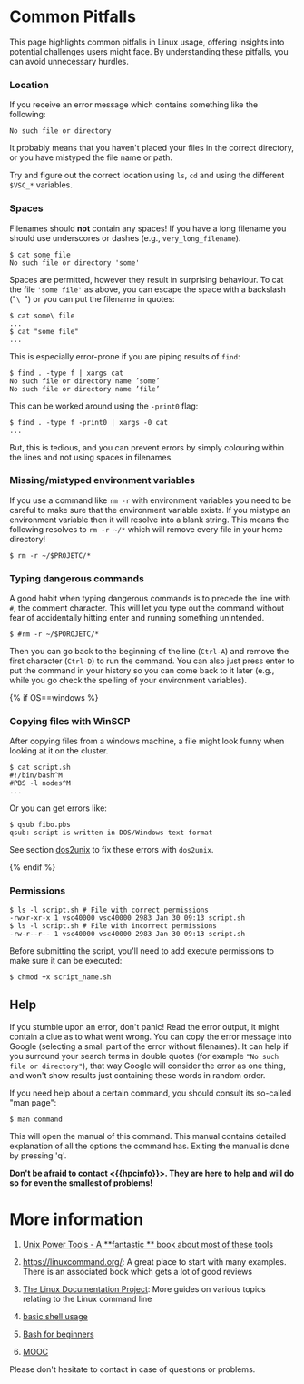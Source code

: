 # Common Pitfalls

This page highlights common pitfalls in Linux usage, offering insights into potential challenges users might face. 
By understanding these pitfalls, you can avoid unnecessary hurdles.

### Location

If you receive an error message which contains something like the
following:
```shell
No such file or directory
```

It probably means that you haven't placed your files in the correct
directory, or you have mistyped the file name or path.

Try and figure out the correct location using `ls`, `cd` and using the
different `$VSC_*` variables.

### Spaces

Filenames should **not** contain any spaces! If you have a long filename you
should use underscores or dashes (e.g., `very_long_filename`).
```
$ cat some file
No such file or directory 'some'
```

Spaces are permitted, however they result in surprising behaviour. To
cat the file `'some file'` as above, you can escape the space with a
backslash ("`\ `") or you can put the filename in quotes:
```
$ cat some\ file
...
$ cat "some file"
...
```

This is especially error-prone if you are piping results of `find`:
```
$ find . -type f | xargs cat
No such file or directory name ’some’
No such file or directory name ’file’
```

This can be worked around using the `-print0` flag:
```
$ find . -type f -print0 | xargs -0 cat
...
```

But, this is tedious, and you can prevent errors by simply colouring
within the lines and not using spaces in filenames.

### Missing/mistyped environment variables
If you use a command like `rm -r` with environment variables you need to
be careful to make sure that the environment variable exists. If you
mistype an environment variable then it will resolve into a blank string.
This means the following resolves to `rm -r ~/*` which will remove every
file in your home directory!
```
$ rm -r ~/$PROJETC/*
```

### Typing dangerous commands
A good habit when typing dangerous commands is to precede the line with
`#`, the comment character. This will let you type out the command
without fear of accidentally hitting enter and running something
unintended.
```
$ #rm -r ~/$POROJETC/*
```
Then you can go back to the beginning of the line (`Ctrl-A`) and remove
the first character (`Ctrl-D`) to run the command. You can also just
press enter to put the command in your history so you can come back to
it later (e.g., while you go check the spelling of your environment
variables).

{% if OS==windows %}

### Copying files with WinSCP

After copying files from a windows machine, a file might look funny when
looking at it on the cluster.
```
$ cat script.sh
#!/bin/bash^M
#PBS -l nodes^M
...
```

Or you can get errors like:
```
$ qsub fibo.pbs
qsub: script is written in DOS/Windows text format
```

See section [dos2unix](uploading_files.md#dos2unix) to fix these errors with `dos2unix`.

{% endif %}

### Permissions
```
$ ls -l script.sh # File with correct permissions
-rwxr-xr-x 1 vsc40000 vsc40000 2983 Jan 30 09:13 script.sh
$ ls -l script.sh # File with incorrect permissions
-rw-r--r-- 1 vsc40000 vsc40000 2983 Jan 30 09:13 script.sh
```

Before submitting the script, you'll need to add execute permissions to
make sure it can be executed:
```
$ chmod +x script_name.sh
```

## Help

If you stumble upon an error, don't panic! Read the error output, it
might contain a clue as to what went wrong. You can copy the error
message into Google (selecting a small part of the error without
filenames). It can help if you surround your search terms in double
quotes (for example `"No such file or directory"`), that way Google will
consider the error as one thing, and won't show results just containing
these words in random order.

If you need help about a certain command, you should consult its so-called "man page":
```
$ man command
```

This will open the manual of this command. This manual contains detailed
explanation of all the options the command has. Exiting the manual is
done by pressing 'q'.

**Don't be afraid to contact <{{hpcinfo}}>. They are here to help and will do so for even the 
smallest of problems!**

# More information

1.  [Unix Power Tools - A **fantastic ** book about most of these
    tools](https://web.archive.org/web/20081219192620/http://docstore.mik.ua/orelly/unix/upt/index.htm) 

2.  <https://linuxcommand.org/>: A great place to start with many
    examples. There is an associated book which gets a lot of good
    reviews

3.  [The Linux Documentation Project](https://www.tldp.org/guides.html): More guides on various topics relating to the Linux command line

4.  [basic shell
    usage](https://linuxcommand.org/lc3_learning_the_shell.php)

5.  [Bash for
    beginners](https://www.tldp.org/LDP/Bash-Beginners-Guide/html/Bash-Beginners-Guide.html)

6.  [MOOC](https://www.edx.org/learn/linux/the-linux-foundation-introduction-to-linux)

Please don't hesitate to contact in case of questions or problems.
